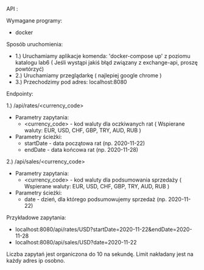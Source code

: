 API :

Wymagane programy:
- docker

Sposób uruchomienia:
 - 1.) Uruchamiamy aplikacje komenda: 'docker-compose up' z poziomu katalogu lab6 ( Jeśli wystąpi jakiś błąd związany z exchange-api, proszę powtórzyć)
 - 2.) Uruchamiamy przeglądarkę ( najlepiej google chrome )
 - 3.) Przechodzimy pod adres: localhost:8080

Endpointy:

1.) /api/rates/<currency_code>
- Parametry zapytania:
    - <currency_code> - kod waluty dla oczkiwanych rat ( Wspierane waluty: EUR, USD, CHF, GBP, TRY, AUD, RUB )
- Parametry ścieżki:
    - startDate - data początowa rat (np. 2020-11-22)
    - endDate - data końcowa rat (np. 2020-11-28)


2.) /api/sales/<currency_code>
- Parametry zapytania:
    - <currency_code> - kod waluty dla podsumowania sprzedaży ( Wspierane waluty: EUR, USD, CHF, GBP, TRY, AUD, RUB )
- Parametry ścieżki:
    - date - dzień, dla którego podsumowujemy sprzedaż (np. 2020-11-22)


Przykładowe zapytania:

- localhost:8080/api/rates/USD?startDate=2020-11-22&endDate=2020-11-28
- localhost:8080/api/sales/USD?date=2020-11-22


Liczba zapytań jest organiczona do 10 na sekundę. 
Limit nakładany jest na każdy adres ip osobno. 
